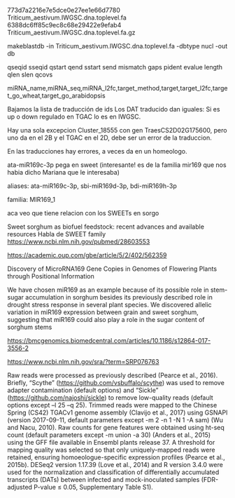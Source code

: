 773d7a2216e7e5dce0e27ee1e66d7780  Triticum_aestivum.IWGSC.dna.toplevel.fa
6388dc6ff85c9ec8c68e29422e9efab4  Triticum_aestivum.IWGSC.dna.toplevel.fa.gz


makeblastdb -in Triticum_aestivum.IWGSC.dna.toplevel.fa -dbtype nucl -out db


qseqid sseqid qstart qend sstart send mismatch gaps pident evalue length qlen slen qcovs


miRNA_name,miRNA_seq,miRNA_l2fc,target_method,target,target_l2fc,target_go_wheat,target_go_arabidopsis 


Bajamos la lista de traducción de ids
Los DAT traducido dan iguales: Si es up o down regulado en TGAC lo es en IWGSC.

Hay una sola excepcion 
Cluster_18555 con gen TraesCS2D02G175600, pero uno da en el 2B y el TGAC en el 2D, debe ser un error de la traduccion.

En las traducciones hay errores, a veces da en un homeologo. 


ata-miR169c-3p pega en sweet (interesante! es de la familia mir169 que nos habia dicho Mariana que le interesaba)

aliases:
ata-miR169c-3p, sbi-miR169d-3p, bdi-miR169h-3p

familia: MIR169_1

aca veo que tiene relacion con los SWEETs en sorgo

Sweet sorghum as biofuel feedstock: recent advances and available resources
Habla de SWEET family
https://www.ncbi.nlm.nih.gov/pubmed/28603553

https://academic.oup.com/gbe/article/5/2/402/562359

Discovery of MicroRNA169 Gene Copies in Genomes of Flowering Plants through Positional Information 


We have chosen miR169 as an example because of its possible role in stem-sugar accumulation in sorghum besides its previously described role in drought stress response in several plant species. We discovered allelic variation in miR169 expression between grain and sweet sorghum, suggesting that miR169 could also play a role in the sugar content of sorghum stems



https://bmcgenomics.biomedcentral.com/articles/10.1186/s12864-017-3556-2

https://www.ncbi.nlm.nih.gov/sra/?term=SRP076763




Raw reads were processed as previously described (Pearce et al., 2016). Briefly, “Scythe” (https://github.com/vsbuffalo/scythe) was used to remove adapter contamination (default options) and “Sickle” (https://github.com/najoshi/sickle) to remove low-quality reads (default options except –l 25 –q 25). Trimmed reads were mapped to the Chinese Spring (CS42) TGACv1 genome assembly (Clavijo et al., 2017) using GSNAPl (version 2017-09-11, default parameters except -m 2 -n 1 -N 1 -A sam) (Wu and Nacu, 2010). Raw counts for gene features were obtained using ht-seq count (default parameters except -m union -a 30) (Anders et al., 2015) using the GFF file available in Ensembl plants release 37. A threshold for mapping quality was selected so that only uniquely-mapped reads were retained, ensuring homoeologue-specific expression profiles (Pearce et al., 2015b). DESeq2 version 1.17.39 (Love et al., 2014) and R version 3.4.0 were used for the normalization and classification of differentially accumulated transcripts (DATs) between infected and mock-inoculated samples (FDR-adjusted P-value ≤ 0.05, Supplementary Table S1).
